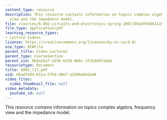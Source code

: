 ```yaml
---
content_type: resource
description: This resource contains information on topics complex algebra, frequency
  view and the impedance model.
file: /courses/6-002-circuits-and-electronics-spring-2007/66adf4d4611a57b949efa1b00a842a46_6002_l17.pdf
file_type: application/pdf
learning_resource_types:
- Lecture Videos
license: https://creativecommons.org/licenses/by-nc-sa/4.0/
ocw_type: OCWFile
parent_title: Video Lectures
parent_type: CourseSection
parent_uid: 9b4a2ba7-a556-b234-8b0c-3f1bdd4fa8ab
resourcetype: Document
title: 6002_l17.pdf
uid: 66adf4d4-611a-57b9-49ef-a1b00a842a46
video_files:
  video_thumbnail_file: null
video_metadata:
  youtube_id: null
---
```

This resource contains information on topics complex algebra, frequency view and the impedance model.